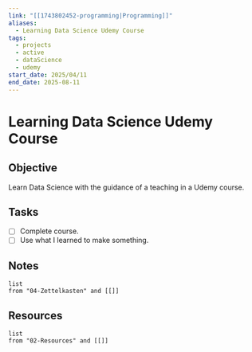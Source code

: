 ```yaml
---
link: "[[1743802452-programming|Programming]]"
aliases:
  - Learning Data Science Udemy Course
tags:
  - projects
  - active
  - dataScience
  - udemy
start_date: 2025/04/11
end_date: 2025-08-11
---
```

# Learning Data Science Udemy Course
## Objective
Learn Data Science with the guidance of a teaching in a Udemy course.
## Tasks
- [ ] Complete course.
- [ ] Use what I learned to make something.
## Notes
```dataview
list
from "04-Zettelkasten" and [[]]
```
## Resources
```dataview
list
from "02-Resources" and [[]]
```
